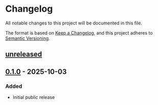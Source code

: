 # Changelog

All notable changes to this project will be documented in this file.

The format is based on [Keep a Changelog](https://keepachangelog.com/en/1.0.0/),
and this project adheres to [Semantic Versioning](https://semver.org/spec/v2.0.0.html).

## [unreleased]

## [0.1.0] - 2025-10-03

### Added

- Initial public release

[unreleased]: https://github.com/harmony7/hono-fastly-compute/compare/v0.1.0...HEAD
[0.1.0]: https://github.com/harmony7/hono-fastly-compute/releases/tag/v0.1.0
